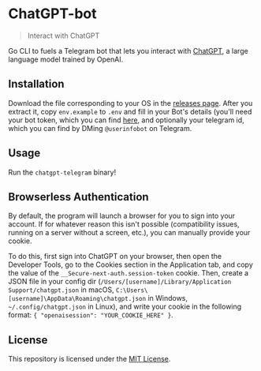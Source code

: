 # ChatGPT-bot

> Interact with ChatGPT

Go CLI to fuels a Telegram bot that lets you interact with [ChatGPT](https://openai.com/blog/chatgpt/), a large language model trained by OpenAI.

## Installation

Download the file corresponding to your OS in the [releases page](https://github.com/fulldev1031/chatgpt-telegram/releases/latest). After you extract it, copy `env.example` to `.env` and fill in your Bot's details (you'll need your bot token, which you can find [here](https://core.telegram.org/bots/tutorial#obtain-your-bot-token), and optionally your telegram id, which you can find by DMing `@userinfobot` on Telegram.

## Usage

Run the `chatgpt-telegram` binary!

## Browserless Authentication

By default, the program will launch a browser for you to sign into your account. If for whatever reason this isn't possible (compatibility issues, running on a server without a screen, etc.), you can manually provide your cookie.

To do this, first sign into ChatGPT on your browser, then open the Developer Tools, go to the Cookies section in the Application tab, and copy the value of the `__Secure-next-auth.session-token` cookie. Then, create a JSON file in your config dir (`/Users/[username]/Library/Application Support/chatgpt.json` in macOS, `C:\Users\[username]\AppData\Roaming\chatgpt.json` in Windows, `~/.config/chatgpt.json` in Linux), and write your cookie in the following format: `{ "openaisession": "YOUR_COOKIE_HERE" }`.

## License

This repository is licensed under the [MIT License](LICENSE).
